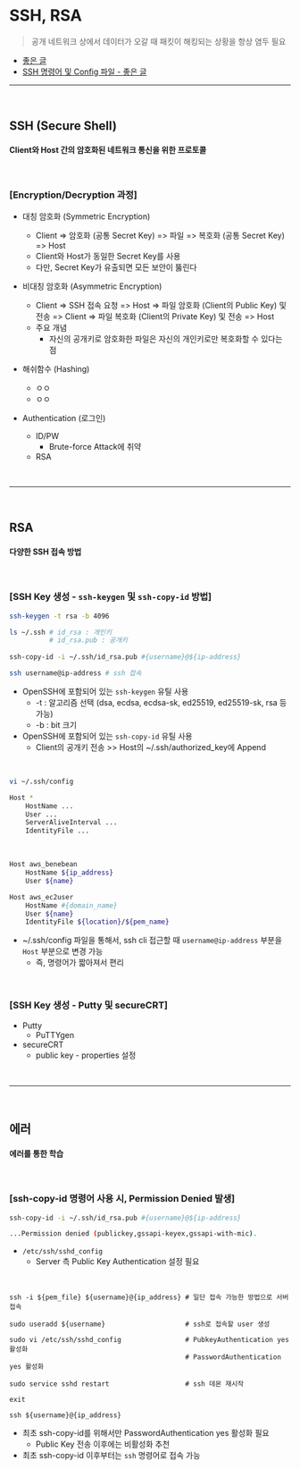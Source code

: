 # SSH, RSA
> 공개 네트워크 상에서 데이터가 오갈 때 패킷이 해킹되는 상황을 항상 염두 필요
* [좋은 글](https://medium.com/@jamessoun93/ssh란-무엇인가요-87b58c521d6f)
* [SSH 명령어 및 Config 파일 - 좋은 글](http://taewan.kim/post/ssh_config/)

<hr>
<br> 

## SSH (Secure Shell)
#### Client와 Host 간의 암호화된 네트워크 통신을 위한 프로토콜

<br>

### [Encryption/Decryption 과정]
* 대칭 암호화 (Symmetric Encryption)
  * Client => 암호화 (공통 Secret Key) => 파일 => 복호화 (공통 Secret Key) => Host
  * Client와 Host가 동일한 Secret Key를 사용
  * 다만, Secret Key가 유출되면 모든 보안이 뚫린다

* 비대칭 암호화 (Asymmetric Encryption)
  * Client => SSH 접속 요청 => Host => 파일 암호화 (Client의 Public Key) 및 전송 => Client => 파일 복호화 (Client의 Private Key) 및 전송 => Host
  * 주요 개념
    * 자신의 공개키로 암호화한 파일은 자신의 개인키로만 복호화할 수 있다는 점

* 해쉬함수 (Hashing)
  * ㅇㅇ
  * ㅇㅇ 

* Authentication (로그인)
  * ID/PW
    * Brute-force Attack에 취약
  * RSA

<br>
<hr>
<br> 

## RSA
#### 다양한 SSH 접속 방법

<br>

### [SSH Key 생성 - `ssh-keygen` 및 `ssh-copy-id` 방법]
```bash
ssh-keygen -t rsa -b 4096

ls ~/.ssh # id_rsa : 개인키
          # id_rsa.pub : 공개키
          
ssh-copy-id -i ~/.ssh/id_rsa.pub #{username}@${ip-address}

ssh username@ip-address # ssh 접속
```
* OpenSSH에 포함되어 있는 `ssh-keygen` 유틸 사용
  * -t : 알고리즘 선택 (dsa, ecdsa, ecdsa-sk, ed25519, ed25519-sk, rsa 등 가능)
  * -b : bit 크기
* OpenSSH에 포함되어 있는 `ssh-copy-id` 유틸 사용
  * Client의 공개키 전송 >> Host의  ~/.ssh/authorized_key에 Append

<br>

```bash
vi ~/.ssh/config

Host *
    HostName ...
    User ...
    ServerAliveInterval ...
    IdentityFile ...
```

<br>

```bash
Host aws_benebean
    HostName ${ip_address}
    User ${name}

Host aws_ec2user
    HostName #{domain_name}
    User ${name}
    IdentityFile ${location}/${pem_name}
```

* ~/.ssh/config 파일을 통해서, ssh cli 접근할 때 `username@ip-address` 부분을 `Host` 부분으로 변경 가능
  * 즉, 명령어가 짧아져서 편리

<br>

### [SSH Key 생성 - Putty 및 secureCRT]
* Putty
  * PuTTYgen
* secureCRT
  * public key - properties 설정

<br>
<hr>
<br> 

## 에러
#### 에러를 통한 학습

<br>

### [ssh-copy-id 명령어 사용 시, Permission Denied 발생]
```bash
ssh-copy-id -i ~/.ssh/id_rsa.pub #{username}@${ip-address}

...Permission denied (publickey,gssapi-keyex,gssapi-with-mic).
```
* `/etc/ssh/sshd_config`
  * Server 측 Public Key Authentication 설정 필요

<br>

```
ssh -i ${pem_file} ${username}@{ip_address} # 일단 접속 가능한 방법으로 서버 접속

sudo useradd ${username}                    # ssh로 접속할 user 생성

sudo vi /etc/ssh/sshd_config                # PubkeyAuthentication yes 활성화
                                            # PasswordAuthentication yes 활성화
                                            
sudo service sshd restart                   # ssh 데몬 재시작

exit

ssh ${username}@{ip_address}
```
* 최초 ssh-copy-id를 위해서만 PasswordAuthentication yes 활성화 필요
  * Public Key 전송 이후에는 비활성화 추천
* 최초 ssh-copy-id 이후부터는 `ssh` 명령어로 접속 가능


